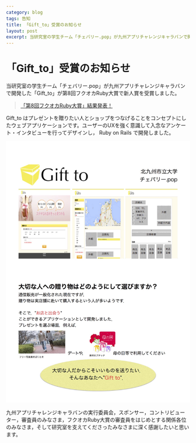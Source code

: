 ```yaml
---
category: blog
tags: 告知
title: 「Gift_to」受賞のお知らせ
layout: post
excerpt: 当研究室の学生チーム「チェバリー.pop」が九州アプリチャレンジキャラバンで開発した「Gift_to」が第8回フクオカRuby大賞で新人賞を受賞しました。
---
```

# 「Gift_to」受賞のお知らせ

当研究室の学生チーム「チェバリー.pop」が九州アプリチャレンジキャラバンで開発した「Gift_to」が第8回フクオカRuby大賞で新人賞を受賞しました。

> [「第8回フクオカRuby大賞」結果発表！](http://www.digitalfukuoka.jp/topics/76?locale=ja)

Gift_to はプレゼントを贈りたい人とショップをつなげることをコンセプトにしたウェブアプリケーションです。ユーザーのUXを強く意識して入念なアンケート・インタビューを行ってデザインし， Ruby on Rails で開発しました。

[![Gift_to](/assets/images/Gift_to.jpg)](/assets/pdfs/Gift_to.pdf)

九州アプリチャレンジキャラバンの実行委員会，スポンサー，コントリビューター，審査員のみなさま，フクオカRuby大賞の審査員をはじめとする関係各位のみなさま，そして研究室を支えてくださったみなさまに深く感謝したいと思います。

